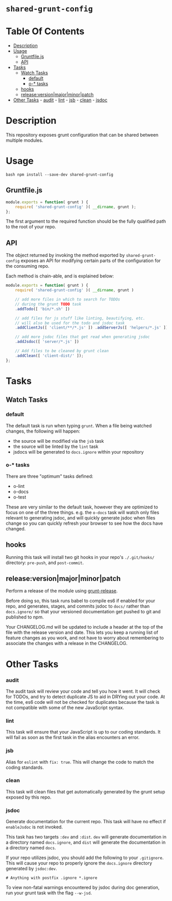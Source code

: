 `shared-grunt-config`
=====================

# Table Of Contents

<!-- MarkdownTOC autolink=true autoanchor=true bracket=round depth=3 -->

- [Description](#description)
- [Usage](#usage)
    - [Gruntfile.js](#gruntfilejs)
    - [API](#api)
- [Tasks](#tasks)
    - [Watch Tasks](#watch-tasks)
        - [default](#default)
        - [o-* tasks](#o--tasks)
    - [hooks](#hooks)
    - [release:version|major|minor|patch](#releaseversion|major|minor|patch)
- [Other Tasks](#other-tasks)
        - [audit](#audit)
        - [lint](#lint)
        - [jsb](#jsb)
        - [clean](#clean)
        - [jsdoc](#jsdoc)

<!-- /MarkdownTOC -->

<a name="description"></a>
# Description

This repository exposes grunt configuration that can be shared between multiple
modules.

<a name="usage"></a>
# Usage

```
bash npm install --save-dev shared-grunt-config
```

<a name="gruntfilejs"></a>
## Gruntfile.js

```javascript
module.exports = function( grunt ) {
    require( 'shared-grunt-config' )( __dirname, grunt );
};
```

The first argument to the required function should be the fully qualified path
to the root of your repo.

<a name="api"></a>
## API

The object returned by invoking the method exported by `shared-grunt-config`
exposes an API for modifying certain parts of the configuration for the
consuming repo.

Each method is chain-able, and is explained below:

```javascript
module.exports = function( grunt ) {
    require( 'shared-grunt-config' )( __dirname, grunt )

    // add more files in which to search for TODOs
    // during the grunt TODO task
    .addTodo([ 'bin/*.sh' ])

    // add files for js stuff like linting, beautifying, etc.
    // will also be used for the todo and jsdoc task
    .addClientJs([ 'client/**/*.js' ]) .addServerJs([ 'helpers/*.js' ])

    // add more jsdoc files that get read when generating jsdoc
    .addJsdoc([ 'server/*.js' ])

    // Add files to be cleaned by grunt clean
    .addClean([ 'client-dist/' ]);
};
```

<a name="tasks"></a>
# Tasks

<a name="watch-tasks"></a>
## Watch Tasks

<a name="default"></a>
### default

The default task is run when typing `grunt`. When a file being watched changes,
the following will happen:

- the source will be modified via the `jsb` task
- the source will be linted by the `lint` task
- jsdocs will be generated to `docs.ignore` within your repository

<a name="o--tasks"></a>
### o-* tasks

There are three "optimum" tasks defined:

- o-lint
- o-docs
- o-test

These are very similar to the default task, however they are optimized to focus
on one of the three things. e.g. the `o-docs` task will watch only files
relevant to generating jsdoc, and will quickly generate jsdoc when files change
so you can quickly refresh your browser to see how the docs have changed.

<a name="hooks"></a>
## hooks

Running this task will install two git hooks in your repo's `./.git/hooks/`
directory: `pre-push`, and `post-commit`.

<a name="releaseversion|major|minor|patch"></a>
## release:version|major|minor|patch

Perform a release of the module using
[grunt-release](https://github.com/geddski/grunt-release).

Before doing so, this task runs babel to compile es6 if enabled for your repo,
and generates, stages, and commits jsdoc to `docs/` rather than `docs.ignore/`
so that your versioned documentation get pushed to git and published to npm.

Your CHANGELOG.md will be updated to include a header at the top of the file
with the release version and date. This lets you keep a running list of feature
changes as you work, and not have to worry about remembering to associate the
changes with a release in the CHANGELOG.

<a name="other-tasks"></a>
# Other Tasks

<a name="audit"></a>
### audit

The audit task will review your code and tell you how it went. It will check for
TODOs, and try to detect duplicate JS to aid in DRYing out your code. At the
time, es6 code will not be checked for duplicates because the task is not
compatible with some of the new JavaScript syntax.

<a name="lint"></a>
### lint

This task will ensure that your JavaScript is up to our coding standards. It
will fail as soon as the first task in the alias encounters an error.

<a name="jsb"></a>
### jsb

Alias for `eslint` with `fix: true`. This will change the code to match the
coding standards.

<a name="clean"></a>
### clean

This task will clean files that get automatically generated by the grunt setup
exposed by this repo.

<a name="jsdoc"></a>
### jsdoc

Generate documentation for the current repo. This task will have no effect if
`enableJsdoc` is not invoked.

This task has two targets `:dev` and `:dist`. `dev` will generate documentation
in a directory named `docs.ignore`, and `dist` will generate the documentation
in a directory named `docs`.

If your repo utilizes jsdoc, you should add the following to your `.gitignore`.
This will cause your repo to properly ignore the `docs.ignore` directory
generated by `jsdoc:dev`.

```
# Anything with postfix .ignore *.ignore
```

To view non-fatal warnings encountered by jsdoc during doc generation, run your
grunt task with the flag  `--w-jsd`.

